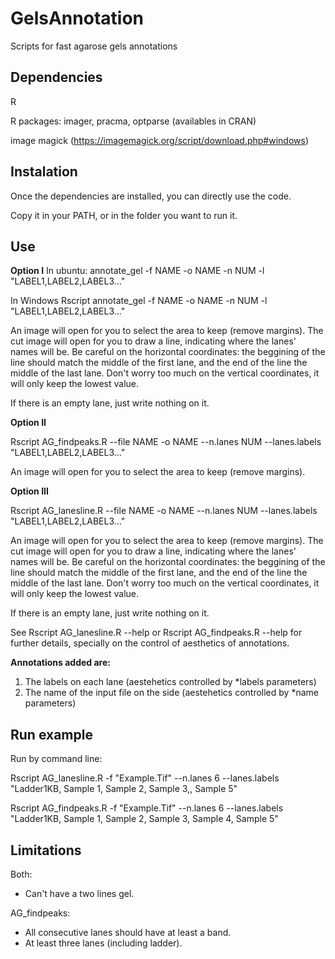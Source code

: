 # GelsAnnotation
Scripts for fast agarose gels annotations

## Dependencies

R

R packages: imager, pracma, optparse (availables in CRAN)

image magick  (https://imagemagick.org/script/download.php#windows)

## Instalation
Once the dependencies are installed, you can directly use the code.

Copy it in your PATH, or in the folder you want to run it.

## Use

**Option I**
 In ubuntu: 
annotate_gel -f NAME -o NAME -n NUM -l "LABEL1,LABEL2,LABEL3..." 

In Windows
Rscript annotate_gel -f NAME -o NAME -n NUM -l "LABEL1,LABEL2,LABEL3..." 

An image will open for you to select the area to keep (remove margins).
The cut image will open for you to draw a line, indicating where the lanes' names will be. 
Be careful on the horizontal coordinates: the beggining of the line should match the middle of the first lane, and the end of the line the middle of the last lane. Don't worry too much on the vertical coordinates, it will only keep the lowest value. 

If there is an empty lane, just write nothing on it.


**Option II**


Rscript AG_findpeaks.R --file NAME -o NAME --n.lanes NUM --lanes.labels "LABEL1,LABEL2,LABEL3..." 

An image will open for you to select the area to keep (remove margins).

**Option III**

Rscript AG_lanesline.R --file NAME -o NAME --n.lanes NUM --lanes.labels "LABEL1,LABEL2,LABEL3..." 

An image will open for you to select the area to keep (remove margins).
The cut image will open for you to draw a line, indicating where the lanes' names will be. 
Be careful on the horizontal coordinates: the beggining of the line should match the middle of the first lane, and the end of the line the middle of the last lane. Don't worry too much on the vertical coordinates, it will only keep the lowest value. 

If there is an empty lane, just write nothing on it.




See Rscript AG_lanesline.R --help  or Rscript AG_findpeaks.R --help  for further details, specially on the control of aesthetics of annotations.

**Annotations added are:**
1. The labels on each lane (aestehetics controlled by *labels parameters)
2. The name of the input file on the side (aestehetics controlled by  *name parameters)

## Run example
Run by command line:

Rscript AG_lanesline.R -f "Example.Tif" --n.lanes 6 --lanes.labels "Ladder1KB, Sample 1, Sample 2, Sample 3,, Sample 5"

Rscript AG_findpeaks.R -f "Example.Tif" --n.lanes 6 --lanes.labels "Ladder1KB, Sample 1, Sample 2, Sample 3, Sample 4, Sample 5"


## Limitations

Both:
* Can't have a two lines gel.


AG_findpeaks:
* All consecutive lanes should have at least a band.
* At least three lanes (including ladder).

